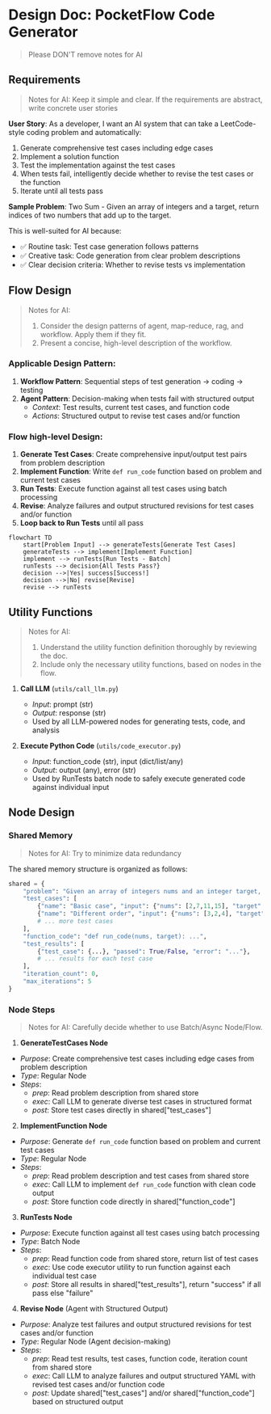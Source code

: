 # Design Doc: PocketFlow Code Generator

> Please DON'T remove notes for AI

## Requirements

> Notes for AI: Keep it simple and clear.
> If the requirements are abstract, write concrete user stories

**User Story**: As a developer, I want an AI system that can take a LeetCode-style coding problem and automatically:
1. Generate comprehensive test cases including edge cases
2. Implement a solution function
3. Test the implementation against the test cases
4. When tests fail, intelligently decide whether to revise the test cases or the function
5. Iterate until all tests pass

**Sample Problem**: Two Sum - Given an array of integers and a target, return indices of two numbers that add up to the target.

This is well-suited for AI because:
- ✅ Routine task: Test case generation follows patterns
- ✅ Creative task: Code generation from clear problem descriptions  
- ✅ Clear decision criteria: Whether to revise tests vs implementation

## Flow Design

> Notes for AI:
> 1. Consider the design patterns of agent, map-reduce, rag, and workflow. Apply them if they fit.
> 2. Present a concise, high-level description of the workflow.

### Applicable Design Pattern:

1. **Workflow Pattern**: Sequential steps of test generation → coding → testing
2. **Agent Pattern**: Decision-making when tests fail with structured output
   - *Context*: Test results, current test cases, and function code
   - *Actions*: Structured output to revise test cases and/or function

### Flow high-level Design:

1. **Generate Test Cases**: Create comprehensive input/output test pairs from problem description
2. **Implement Function**: Write `def run_code` function based on problem and current test cases  
3. **Run Tests**: Execute function against all test cases using batch processing
4. **Revise**: Analyze failures and output structured revisions for test cases and/or function
5. **Loop back to Run Tests** until all pass

```mermaid
flowchart TD
    start[Problem Input] --> generateTests[Generate Test Cases]
    generateTests --> implement[Implement Function]
    implement --> runTests[Run Tests - Batch]
    runTests --> decision{All Tests Pass?}
    decision -->|Yes| success[Success!]
    decision -->|No| revise[Revise]
    revise --> runTests
```

## Utility Functions

> Notes for AI:
> 1. Understand the utility function definition thoroughly by reviewing the doc.
> 2. Include only the necessary utility functions, based on nodes in the flow.

1. **Call LLM** (`utils/call_llm.py`)
   - *Input*: prompt (str)
   - *Output*: response (str)
   - Used by all LLM-powered nodes for generating tests, code, and analysis

2. **Execute Python Code** (`utils/code_executor.py`)
   - *Input*: function_code (str), input (dict/list/any)
   - *Output*: output (any), error (str)
   - Used by RunTests batch node to safely execute generated code against individual input

## Node Design

### Shared Memory

> Notes for AI: Try to minimize data redundancy

The shared memory structure is organized as follows:

```python
shared = {
    "problem": "Given an array of integers nums and an integer target, return indices of the two numbers such that they add up to target.",
    "test_cases": [
        {"name": "Basic case", "input": {"nums": [2,7,11,15], "target": 9}, "expected": [0,1]},
        {"name": "Different order", "input": {"nums": [3,2,4], "target": 6}, "expected": [1,2]},
        # ... more test cases
    ],
    "function_code": "def run_code(nums, target): ...",
    "test_results": [
        {"test_case": {...}, "passed": True/False, "error": "..."},
        # ... results for each test case
    ],
    "iteration_count": 0,
    "max_iterations": 5
}
```

### Node Steps

> Notes for AI: Carefully decide whether to use Batch/Async Node/Flow.

1. **GenerateTestCases Node**
  - *Purpose*: Create comprehensive test cases including edge cases from problem description
  - *Type*: Regular Node
  - *Steps*:
    - *prep*: Read problem description from shared store
    - *exec*: Call LLM to generate diverse test cases in structured format
    - *post*: Store test cases directly in shared["test_cases"]

2. **ImplementFunction Node**
  - *Purpose*: Generate `def run_code` function based on problem and current test cases
  - *Type*: Regular Node  
  - *Steps*:
    - *prep*: Read problem description and test cases from shared store
    - *exec*: Call LLM to implement `def run_code` function with clean code output
    - *post*: Store function code directly in shared["function_code"]

3. **RunTests Node**
  - *Purpose*: Execute function against all test cases using batch processing
  - *Type*: Batch Node
  - *Steps*:
    - *prep*: Read function code from shared store, return list of test cases
    - *exec*: Use code executor utility to run function against each individual test case
    - *post*: Store all results in shared["test_results"], return "success" if all pass else "failure"

4. **Revise Node** (Agent with Structured Output)
  - *Purpose*: Analyze test failures and output structured revisions for test cases and/or function
  - *Type*: Regular Node (Agent decision-making)
  - *Steps*:
    - *prep*: Read test results, test cases, function code, iteration count from shared store
    - *exec*: Call LLM to analyze failures and output structured YAML with revised test cases and/or function code
    - *post*: Update shared["test_cases"] and/or shared["function_code"] based on structured output
